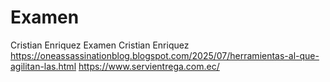 # Examen
Cristian Enriquez Examen
Cristian Enriquez
https://oneassassinationblog.blogspot.com/2025/07/herramientas-al-que-agilitan-las.html
https://www.servientrega.com.ec/
